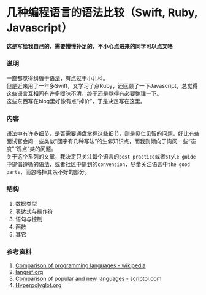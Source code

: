 # 几种编程语言的语法比较（Swift, Ruby, Javascript）
**这是写给我自己的，需要慢慢补足的，不小心点进来的同学可以点叉咯**  

### 说明
一直都觉得纠缠于语法，有点过于小儿科。  
但是近来用了一年多Swift，又学习了点Ruby，还回顾了一下Javascript，总觉得这些语言互相间有许多暧昧不清，终于还是觉得有必要整理一下。  
这些东西写在blog里好像有点“掉价”，于是决定写在这里。  

### 内容
语法中有许多细节，是否需要通盘掌握这些细节，则是见仁见智的问题。好比有些面试官会问一些类似“回字有几种写法”的生僻知识点，而我则倾向于询问一些“态度”“观点”类的问题。  
关于这个系列的文章，我决定只关注每个语言的`best practice`或者`style guide`中提倡遵循的语法，或者社区中提到的`convension`，尽量关注语言中`the good parts`，而忽略掉其余不好的部分。

### 结构
1. 数据类型
2. 表达式与操作符
3. 语句与控制
4. 函数
5. 其它

### 参考资料
1. [Comparison of programming languages - wikipedia](https://en.wikipedia.org/wiki/Comparison_of_programming_languages)  
2. [langref.org](http://langref.org)  
3. [Comparison of popular and new languages - scriptol.com](http://www.scriptol.com/programming/choose.php)  
4. [Hyperpolyglot.org](http://hyperpolyglot.org)  
